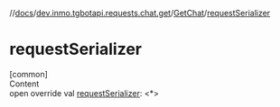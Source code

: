 //[docs](../../../index.md)/[dev.inmo.tgbotapi.requests.chat.get](../index.md)/[GetChat](index.md)/[requestSerializer](request-serializer.md)



# requestSerializer  
[common]  
Content  
open override val [requestSerializer](request-serializer.md): <*>  



